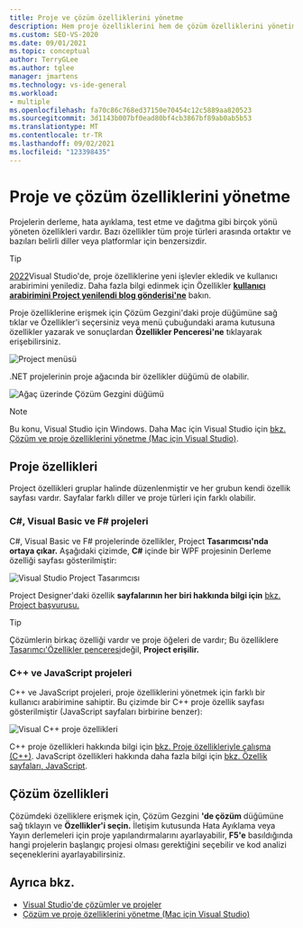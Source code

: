 ```yaml
---
title: Proje ve çözüm özelliklerini yönetme
description: Hem proje özelliklerini hem de çözüm özelliklerini yönetim hakkında bilgi Visual Studio.
ms.custom: SEO-VS-2020
ms.date: 09/01/2021
ms.topic: conceptual
author: TerryGLee
ms.author: tglee
manager: jmartens
ms.technology: vs-ide-general
ms.workload:
- multiple
ms.openlocfilehash: fa70c86c768ed37150e70454c12c5889aa820523
ms.sourcegitcommit: 3d1143b007bf0ead80bf4cb3867bf89ab0ab5b53
ms.translationtype: MT
ms.contentlocale: tr-TR
ms.lasthandoff: 09/02/2021
ms.locfileid: "123398435"
---
```

# <a name="manage-project-and-solution-properties"></a>Proje ve çözüm özelliklerini yönetme

Projelerin derleme, hata ayıklama, test etme ve dağıtma gibi birçok yönü yöneten özellikleri vardır. Bazı özellikler tüm proje türleri arasında ortaktır ve bazıları belirli diller veya platformlar için benzersizdir.

> [!TIP]
> [2022](/visualstudio/releases/2022/release-notes-preview)Visual Studio'de, proje özelliklerine yeni işlevler ekledik ve kullanıcı arabirimini yenilediz. Daha fazla bilgi edinmek için Özellikler [**kullanıcı arabirimini Project yenilendi blog gönderisi'ne**](https://devblogs.microsoft.com/visualstudio/flexible-theming-visual-studio/) bakın.

Proje özelliklerine erişmek için Çözüm Gezgini'daki  proje düğümüne sağ tıklar ve Özellikler'i seçersiniz veya menü çubuğundaki arama kutusuna özellikler yazarak ve sonuçlardan **Özellikler Penceresi'ne** tıklayarak erişebilirsiniz. 

![Project menüsü](../ide/media/vs2015_proj_prop_menu.gif)

.NET projelerinin proje ağacında bir özellikler düğümü de olabilir.

![Ağaç üzerinde Çözüm Gezgini düğümü](../ide/media/vs2015_props_se.png)

> [!NOTE]
> Bu konu, Visual Studio için Windows. Daha Mac için Visual Studio için [bkz. Çözüm ve proje özelliklerini yönetme (Mac için Visual Studio)](/visualstudio/mac/managing-solutions-and-project-properties).

## <a name="project-properties"></a>Proje özellikleri

Project özellikleri gruplar halinde düzenlenmiştir ve her grubun kendi özellik sayfası vardır. Sayfalar farklı diller ve proje türleri için farklı olabilir.

### <a name="c-visual-basic-and-f-projects"></a>C#, Visual Basic ve F# projeleri

C#, Visual Basic ve F# projelerinde özellikler, Project **Tasarımcısı'nda ortaya çıkar.** Aşağıdaki çizimde, **C#** içinde bir WPF projesinin Derleme özelliği sayfası gösterilmiştir:

![Visual Studio Project Tasarımcısı](../ide/media/vs2015_proppage_build.png)

Project Designer'daki özellik **sayfalarının her biri hakkında bilgi için** [bkz. Project başvurusu.](../ide/reference/project-properties-reference.md)

> [!TIP]
> Çözümlerin birkaç özelliği vardır ve proje öğeleri de vardır; Bu özelliklere [Tasarımcı'Özellikler penceresi](../ide/reference/properties-window.md)değil, **Project erişilir.**

### <a name="c-and-javascript-projects"></a>C++ ve JavaScript projeleri

C++ ve JavaScript projeleri, proje özelliklerini yönetmek için farklı bir kullanıcı arabirimine sahiptir. Bu çizimde bir C++ proje özellik sayfası gösterilmiştir (JavaScript sayfaları birbirine benzer):

![Visual C&#43;&#43; proje özellikleri](../ide/media/vs2015_projprops_cpp.png)

C++ proje özellikleri hakkında bilgi için [bkz. Proje özellikleriyle çalışma (C++)](/cpp/build/working-with-project-properties). JavaScript özellikleri hakkında daha fazla bilgi için [bkz. Özellik sayfaları, JavaScript](../ide/reference/property-pages-javascript.md).

## <a name="solution-properties"></a>Çözüm özellikleri

Çözümdeki özelliklere erişmek için, Çözüm Gezgini **'de çözüm** düğümüne sağ tıklayın ve **Özellikler'i seçin.** İletişim kutusunda Hata Ayıklama veya  Yayın derlemeleri için proje yapılandırmalarını ayarlayabilir, **F5'e** basıldığında hangi projelerin başlangıç projesi olması gerektiğini seçebilir ve kod analizi seçeneklerini ayarlayabilirsiniz. 

## <a name="see-also"></a>Ayrıca bkz.

- [Visual Studio'de çözümler ve projeler](../ide/solutions-and-projects-in-visual-studio.md)
- [Çözüm ve proje özelliklerini yönetme (Mac için Visual Studio)](/visualstudio/mac/managing-solutions-and-project-properties)
